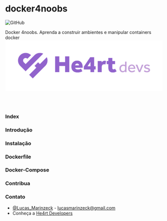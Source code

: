 # docker4noobs
![GitHub](https://img.shields.io/github/license/lucasmarinzeck/docker4noobs)

Docker 4noobs. Aprenda a construir ambientes e manipular containers docker  
<img align="center" src="/assets/logo-he4rt2.png"/>

<br/><br/>


### Index
### Introdução
### Instalação
### Dockerfile
### Docker-Compose
### Contribua
### Contato
- [@Lucas_Marinzeck](https://twitter.com/Lucas_Marinzeck/) - lucasmarinzeck@gmail.com
- Conheça a [He4rt Developers](https://heartdevs.com/) 

